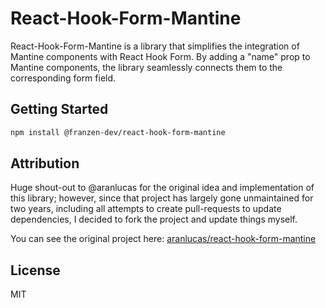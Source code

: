 # React-Hook-Form-Mantine

React-Hook-Form-Mantine is a library that simplifies the integration of Mantine components with React Hook Form. By adding a "name" prop to Mantine components, the library seamlessly connects them to the corresponding form field.

## Getting Started

```bash
npm install @franzen-dev/react-hook-form-mantine
```

## Attribution

Huge shout-out to @aranlucas for the original idea and implementation of this library; however, since that project has largely gone unmaintained for two years, including all attempts to create pull-requests to update dependencies, I decided to fork the project and update things myself.

You can see the original project here: [aranlucas/react-hook-form-mantine](https://github.com/aranlucas/react-hook-form-mantine)

## License

MIT
